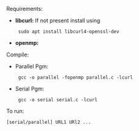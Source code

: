 Requirements:
 - **libcurl:** If not present install using

        sudo apt install libcurl4-openssl-dev
 - **openmp:**

Compile:
 - Parallel Pgm:

        gcc -o parallel -fopenmp parallel.c -lcurl
 - Serial Pgm:

        gcc -o serial serial.c -lcurl

To run:

    [serial/parallel] URL1 URl2 ...

        
